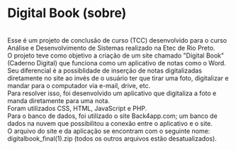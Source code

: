 <h1> Digital Book (sobre) </h1> <br>
Esse é um projeto de conclusão de curso (TCC) desenvolvido para o curso Análise e Desenvolvimento de Sistemas realizado na Etec de Rio Preto. <br>
O projeto teve como objetivo a criação de um site chamado "Digital Book" (Caderno Digital) que funciona como um aplicativo de notas como o Word. <br>
Seu diferencial é a possiblidade de inserção de notas digitalizadas diretamente no site ao invés de o usuário ter que tirar uma foto, digitalizar e mandar para o computador via e-mail, drive, etc. <br>
Para resolver isso, foi desenvolvido um aplicativo que digitaliza a foto e manda diretamente para uma nota. <br>
Foram utilizados CSS, HTML, JavaScript e PHP.  <br>
Para o banco de dados, foi utilizado o site Back4app.com; um banco de dados na nuvem que possibilitou a conexão entre o aplicativo e o site. <br>
O arquivo do site e da aplicação se encontram com o seguinte nome: digitalbook_final(1).zip (todos os outros arquivos estão desatualizados). <br>
